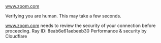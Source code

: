 www.zoom.com

Verifying you are human. This may take a few seconds.

www.zoom.com needs to review the security of your connection before proceeding.
Ray ID: 8eab6e61aebeeb30
Performance & security by Cloudflare